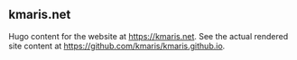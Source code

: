 ## kmaris.net

Hugo content for the website at <https://kmaris.net>. See the actual rendered
site content at <https://github.com/kmaris/kmaris.github.io>.
